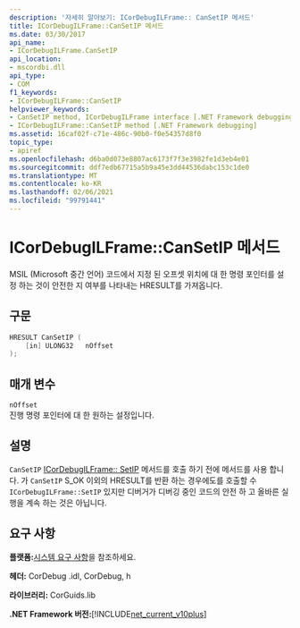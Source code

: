 ```yaml
---
description: '자세히 알아보기: ICorDebugILFrame:: CanSetIP 메서드'
title: ICorDebugILFrame::CanSetIP 메서드
ms.date: 03/30/2017
api_name:
- ICorDebugILFrame.CanSetIP
api_location:
- mscordbi.dll
api_type:
- COM
f1_keywords:
- ICorDebugILFrame::CanSetIP
helpviewer_keywords:
- CanSetIP method, ICorDebugILFrame interface [.NET Framework debugging]
- ICorDebugILFrame::CanSetIP method [.NET Framework debugging]
ms.assetid: 16caf02f-c71e-486c-90b0-f0e54357d8f0
topic_type:
- apiref
ms.openlocfilehash: d6ba0d073e8807ac6173f7f3e3982fe1d3eb4e01
ms.sourcegitcommit: ddf7edb67715a5b9a45e3dd44536dabc153c1de0
ms.translationtype: MT
ms.contentlocale: ko-KR
ms.lasthandoff: 02/06/2021
ms.locfileid: "99791441"
---
```

# <a name="icordebugilframecansetip-method"></a>ICorDebugILFrame::CanSetIP 메서드

MSIL (Microsoft 중간 언어) 코드에서 지정 된 오프셋 위치에 대 한 명령 포인터를 설정 하는 것이 안전한 지 여부를 나타내는 HRESULT를 가져옵니다.  
  
## <a name="syntax"></a>구문  
  
```cpp  
HRESULT CanSetIP (  
    [in] ULONG32   nOffset  
);  
```  
  
## <a name="parameters"></a>매개 변수  

 `nOffset`  
 진행 명령 포인터에 대 한 원하는 설정입니다.  
  
## <a name="remarks"></a>설명  

 `CanSetIP` [ICorDebugILFrame:: SetIP](icordebugilframe-setip-method.md) 메서드를 호출 하기 전에 메서드를 사용 합니다. 가 `CanSetIP` S_OK 이외의 HRESULT를 반환 하는 경우에도를 호출할 수 `ICorDebugILFrame::SetIP` 있지만 디버거가 디버깅 중인 코드의 안전 하 고 올바른 실행을 계속 하는 것은 아닙니다.  
  
## <a name="requirements"></a>요구 사항  

 **플랫폼:**[시스템 요구 사항](../../get-started/system-requirements.md)을 참조하세요.  
  
 **헤더:** CorDebug .idl, CorDebug, h  
  
 **라이브러리:** CorGuids.lib  
  
 **.NET Framework 버전:**[!INCLUDE[net_current_v10plus](../../../../includes/net-current-v10plus-md.md)]

